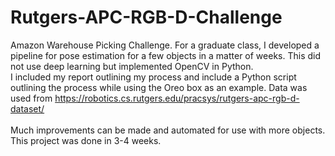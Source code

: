# Rutgers-APC-RGB-D-Challenge
Amazon Warehouse Picking Challenge. For a graduate class, I developed a pipeline for pose estimation for a few objects in a matter of weeks. This did not use deep learning but implemented OpenCV in Python. </br >
I included my report outlining my process and include a Python script outlining the process while using the Oreo box as an example. Data was used from https://robotics.cs.rutgers.edu/pracsys/rutgers-apc-rgb-d-dataset/
</br >
</br >
Much improvements can be made and automated for use with more objects. This project was done in 3-4 weeks.
